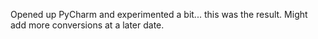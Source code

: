 Opened up PyCharm and experimented a bit... this was the result. Might add more conversions at a later date.

